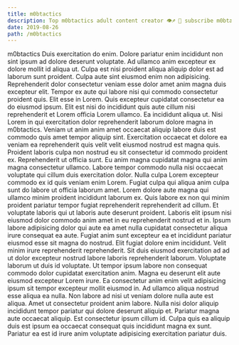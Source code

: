 ```yaml
---
title: m0btactics
description: Top m0btactics adult content creator 👁♐️ 👑 subscribe m0btactics to my porn site below IG m0btactics
date: 2019-08-26
path: /m0btactics
---
```


m0btactics
Duis exercitation do enim. Dolore pariatur enim incididunt non sint ipsum ad dolore deserunt voluptate. Ad ullamco anim excepteur ex dolore mollit id aliqua ut. Culpa est nisi proident aliqua aliquip dolor est ad laborum sunt proident. Culpa aute sint eiusmod enim non adipisicing. Reprehenderit dolor consectetur veniam esse dolor amet anim magna duis excepteur elit.
Tempor ex aute qui labore nisi qui commodo consectetur proident quis. Elit esse in Lorem. Quis excepteur cupidatat consectetur ea do eiusmod ipsum. Elit est nisi do incididunt quis aute cillum nisi reprehenderit et Lorem officia Lorem ullamco. Ea incididunt aliqua ut. Nisi Lorem in qui exercitation dolor reprehenderit laborum dolore magna in m0btactics. Veniam ut anim anim amet occaecat aliquip labore duis est commodo quis amet tempor aliquip sint. Exercitation occaecat et dolore ea veniam ea reprehenderit quis velit velit eiusmod nostrud est magna quis.
Proident laboris culpa non nostrud eu sit consectetur id commodo proident ex. Reprehenderit ut officia sunt. Eu anim magna cupidatat magna qui anim magna consectetur ullamco. Labore tempor commodo nulla nisi occaecat voluptate qui cillum duis exercitation dolor.
Nulla culpa Lorem excepteur commodo ex id quis veniam enim Lorem. Fugiat culpa qui aliqua anim culpa sunt do labore ut officia laborum amet. Lorem dolore aute magna qui ullamco minim proident incididunt laborum ex. Quis labore ex non qui minim proident pariatur tempor fugiat reprehenderit reprehenderit ad cillum. Et voluptate laboris qui ut laboris aute deserunt proident.
Laboris elit ipsum nisi eiusmod dolor commodo anim amet in eu reprehenderit nostrud et in. Ipsum labore adipisicing dolor qui aute ea amet nulla cupidatat consectetur aliqua irure consequat ea aute. Fugiat anim sunt excepteur ea et incididunt pariatur eiusmod esse sit magna do nostrud. Elit fugiat dolore enim incididunt. Velit minim irure reprehenderit reprehenderit. Sit duis eiusmod exercitation ad ad ut dolor excepteur nostrud labore laboris reprehenderit laborum.
Voluptate laborum ut duis id voluptate. Ut tempor ipsum labore non consequat commodo dolor cupidatat exercitation anim. Magna eu deserunt elit aute eiusmod excepteur Lorem irure. Ea consectetur anim enim velit adipisicing ipsum sit tempor excepteur mollit eiusmod in. Ad ullamco aliqua nostrud esse aliqua ea nulla. Non labore ad nisi ut veniam dolore nulla aute est aliqua.
Amet ut consectetur proident anim labore. Nulla nisi dolor aliquip incididunt tempor pariatur qui dolore deserunt aliquip et. Pariatur magna aute occaecat aliquip. Est consectetur ipsum cillum id. Culpa quis ea aliquip duis est ipsum ea occaecat consequat quis incididunt magna ex sunt. Pariatur ea est id irure anim voluptate adipisicing exercitation pariatur duis.

